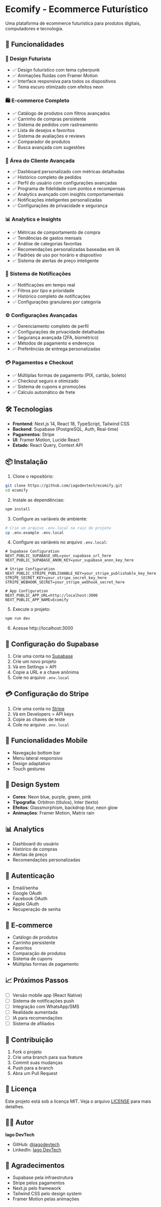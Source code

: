 # Ecomify - Ecommerce Futurístico

Uma plataforma de ecommerce futurística para produtos digitais, computadores e tecnologia.

## 🚀 Funcionalidades

### 🎨 Design Futurista
- ✅ Design futurístico com tema cyberpunk
- ✅ Animações fluidas com Framer Motion
- ✅ Interface responsiva para todos os dispositivos
- ✅ Tema escuro otimizado com efeitos neon

### 🛍️ E-commerce Completo
- ✅ Catálogo de produtos com filtros avançados
- ✅ Carrinho de compras persistente
- ✅ Sistema de pedidos com rastreamento
- ✅ Lista de desejos e favoritos
- ✅ Sistema de avaliações e reviews
- ✅ Comparador de produtos
- ✅ Busca avançada com sugestões

### 👤 Área do Cliente Avançada
- ✅ Dashboard personalizado com métricas detalhadas
- ✅ Histórico completo de pedidos
- ✅ Perfil do usuário com configurações avançadas
- ✅ Programa de fidelidade com pontos e recompensas
- ✅ Analytics avançado com insights comportamentais
- ✅ Notificações inteligentes personalizadas
- ✅ Configurações de privacidade e segurança

### 📊 Analytics e Insights
- ✅ Métricas de comportamento de compra
- ✅ Tendências de gastos mensais
- ✅ Análise de categorias favoritas
- ✅ Recomendações personalizadas baseadas em IA
- ✅ Padrões de uso por horário e dispositivo
- ✅ Sistema de alertas de preço inteligente

### 🔔 Sistema de Notificações
- ✅ Notificações em tempo real
- ✅ Filtros por tipo e prioridade
- ✅ Histórico completo de notificações
- ✅ Configurações granulares por categoria

### ⚙️ Configurações Avançadas
- ✅ Gerenciamento completo de perfil
- ✅ Configurações de privacidade detalhadas
- ✅ Segurança avançada (2FA, biométrico)
- ✅ Métodos de pagamento e endereços
- ✅ Preferências de entrega personalizadas

### 💳 Pagamentos e Checkout
- ✅ Múltiplas formas de pagamento (PIX, cartão, boleto)
- ✅ Checkout seguro e otimizado
- ✅ Sistema de cupons e promoções
- ✅ Cálculo automático de frete

## 🛠️ Tecnologias

- **Frontend**: Next.js 14, React 18, TypeScript, Tailwind CSS
- **Backend**: Supabase (PostgreSQL, Auth, Real-time)
- **Pagamentos**: Stripe
- **UI**: Framer Motion, Lucide React
- **Estado**: React Query, Context API

## 📦 Instalação

1. Clone o repositório:
```bash
git clone https://github.com/iagodevtech/ecomify.git
cd ecomify
```

2. Instale as dependências:
```bash
npm install
```

3. Configure as variáveis de ambiente:
```bash
# Crie um arquivo .env.local na raiz do projeto
cp .env.example .env.local
```

4. Configure as variáveis no arquivo `.env.local`:
```env
# Supabase Configuration
NEXT_PUBLIC_SUPABASE_URL=your_supabase_url_here
NEXT_PUBLIC_SUPABASE_ANON_KEY=your_supabase_anon_key_here

# Stripe Configuration
NEXT_PUBLIC_STRIPE_PUBLISHABLE_KEY=your_stripe_publishable_key_here
STRIPE_SECRET_KEY=your_stripe_secret_key_here
STRIPE_WEBHOOK_SECRET=your_stripe_webhook_secret_here

# App Configuration
NEXT_PUBLIC_APP_URL=http://localhost:3000
NEXT_PUBLIC_APP_NAME=Ecomify
```

5. Execute o projeto:
```bash
npm run dev
```

6. Acesse http://localhost:3000

## 🔧 Configuração do Supabase

1. Crie uma conta no [Supabase](https://supabase.com)
2. Crie um novo projeto
3. Vá em Settings > API
4. Copie a URL e a chave anônima
5. Cole no arquivo `.env.local`

## 💳 Configuração do Stripe

1. Crie uma conta no [Stripe](https://stripe.com)
2. Vá em Developers > API keys
3. Copie as chaves de teste
4. Cole no arquivo `.env.local`

## 📱 Funcionalidades Mobile

- Navegação bottom bar
- Menu lateral responsivo
- Design adaptativo
- Touch gestures

## 🎨 Design System

- **Cores**: Neon blue, purple, green, pink
- **Tipografia**: Orbitron (títulos), Inter (texto)
- **Efeitos**: Glassmorphism, backdrop blur, neon glow
- **Animações**: Framer Motion, Matrix rain

## 📊 Analytics

- Dashboard do usuário
- Histórico de compras
- Alertas de preço
- Recomendações personalizadas

## 🔐 Autenticação

- Email/senha
- Google OAuth
- Facebook OAuth
- Apple OAuth
- Recuperação de senha

## 🛒 E-commerce

- Catálogo de produtos
- Carrinho persistente
- Favoritos
- Comparação de produtos
- Sistema de cupons
- Múltiplas formas de pagamento

## 📈 Próximos Passos

- [ ] Versão mobile app (React Native)
- [ ] Sistema de notificações push
- [ ] Integração com WhatsApp/SMS
- [ ] Realidade aumentada
- [ ] IA para recomendações
- [ ] Sistema de afiliados

## 🤝 Contribuição

1. Fork o projeto
2. Crie uma branch para sua feature
3. Commit suas mudanças
4. Push para a branch
5. Abra um Pull Request

## 📄 Licença

Este projeto está sob a licença MIT. Veja o arquivo [LICENSE](LICENSE) para mais detalhes.

## 👨‍💻 Autor

**Iago DevTech**
- GitHub: [@iagodevtech](https://github.com/iagodevtech)
- LinkedIn: [Iago DevTech](https://linkedin.com/in/iagodevtech)

## 🙏 Agradecimentos

- Supabase pela infraestrutura
- Stripe pelos pagamentos
- Next.js pelo framework
- Tailwind CSS pelo design system
- Framer Motion pelas animações